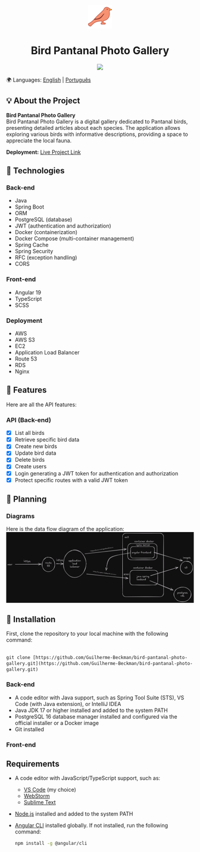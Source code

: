 <p align="center">
        <img src="https://raw.githubusercontent.com/Guilherme-Beckman/bird-pantanal-photo-gallery/main/frontend/bird-pantanal-photo-gallery/public/favicon.ico" />
        <h1 align="center">Bird Pantanal Photo Gallery</h1>
</p>

<p align="center">
        <a aria-label="Portfolio - Guilherme Beckman" href="https://github.com/Guilherme-Beckman"><img src="https://img.shields.io/badge/Portfolio-Guilherme%20Beckman-931ad9" /></a> 
</p>

🌍 Languages: [English](README.md) | [Português](README.pt-br.md)


## :bulb: About the Project

**Bird Pantanal Photo Gallery**  
Bird Pantanal Photo Gallery is a digital gallery dedicated to Pantanal birds, presenting detailed articles about each species. The application allows exploring various birds with informative descriptions, providing a space to appreciate the local fauna.

**Deployment:** [Live Project Link](https://passarosdopantanal.com.br/)

## :wrench: Technologies

### Back-end

- Java
- Spring Boot
- ORM
- PostgreSQL (database)
- JWT (authentication and authorization)
- Docker (containerization)
- Docker Compose (multi-container management)
- Spring Cache
- Spring Security
- RFC (exception handling)
- CORS

### Front-end

- Angular 19
- TypeScript
- SCSS

### Deployment
- AWS
- AWS S3
- EC2
- Application Load Balancer
- Route 53
- RDS
- Nginx

## :scroll: Features

Here are all the API features:

### API (Back-end)

- [x] List all birds
- [x] Retrieve specific bird data
- [x] Create new birds
- [x] Update bird data
- [x] Delete birds
- [x] Create users
- [x] Login generating a JWT token for authentication and authorization
- [x] Protect specific routes with a valid JWT token

## :book: Planning

### Diagrams

Here is the data flow diagram of the application:
  <img src="https://raw.githubusercontent.com/Guilherme-Beckman/bird-pantanal-photo-gallery/main/fluxogram.png" />

## :floppy_disk: Installation

First, clone the repository to your local machine with the following command:

```

git clone [https://github.com/Guilherme-Beckman/bird-pantanal-photo-gallery.git](https://github.com/Guilherme-Beckman/bird-pantanal-photo-gallery.git)

````

### Back-end

- A code editor with Java support, such as Spring Tool Suite (STS), VS Code (with Java extension), or IntelliJ IDEA
- Java JDK 17 or higher installed and added to the system PATH
- PostgreSQL 16 database manager installed and configured via the official installer or a Docker image
- Git installed

### Front-end

## Requirements

- A code editor with JavaScript/TypeScript support, such as:
  - [VS Code](https://code.visualstudio.com/) (my choice)
  - [WebStorm](https://www.jetbrains.com/webstorm/)
  - [Sublime Text](https://www.sublimetext.com/)
- [Node.js](https://nodejs.org/) installed and added to the system PATH
- [Angular CLI](https://angular.io/cli) installed globally. If not installed, run the following command:

  ```bash
  npm install -g @angular/cli

